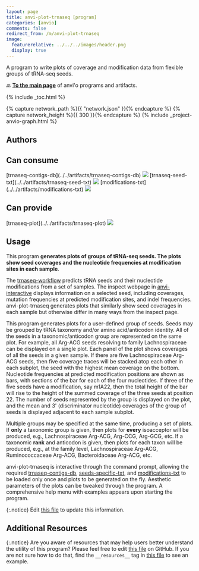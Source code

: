 ```yaml
---
layout: page
title: anvi-plot-trnaseq [program]
categories: [anvio]
comments: false
redirect_from: /m/anvi-plot-trnaseq
image:
  featurerelative: ../../../images/header.png
  display: true
---
```


A program to write plots of coverage and modification data from flexible groups of tRNA-seq seeds.

🔙 **[To the main page](../../)** of anvi'o programs and artifacts.


{% include _toc.html %}
<div id="svg" class="subnetwork"></div>
{% capture network_path %}{{ "network.json" }}{% endcapture %}
{% capture network_height %}{{ 300 }}{% endcapture %}
{% include _project-anvio-graph.html %}


## Authors



## Can consume


<p style="text-align: left" markdown="1"><span class="artifact-r">[trnaseq-contigs-db](../../artifacts/trnaseq-contigs-db) <img src="../../images/icons/DB.png" class="artifact-icon-mini" /></span> <span class="artifact-r">[trnaseq-seed-txt](../../artifacts/trnaseq-seed-txt) <img src="../../images/icons/TXT.png" class="artifact-icon-mini" /></span> <span class="artifact-r">[modifications-txt](../../artifacts/modifications-txt) <img src="../../images/icons/TXT.png" class="artifact-icon-mini" /></span></p>


## Can provide


<p style="text-align: left" markdown="1"><span class="artifact-p">[trnaseq-plot](../../artifacts/trnaseq-plot) <img src="../../images/icons/DISPLAY.png" class="artifact-icon-mini" /></span></p>


## Usage


This program **generates plots of groups of tRNA-seq seeds. The plots show seed coverages and the nucleotide frequencies at modification sites in each sample**.

The <span class="artifact-n">[trnaseq-workflow](/software/anvio/help/main/artifacts/trnaseq-workflow)</span> predicts tRNA seeds and their nucleotide modifications from a set of samples. The inspect webpage in <span class="artifact-n">[anvi-interactive](/software/anvio/help/main/programs/anvi-interactive)</span> displays information on a selected seed, including coverages, mutation frequencies at predicted modification sites, and indel frequencies. anvi-plot-trnaseq generates plots that similarly show seed coverages in each sample but otherwise differ in many ways from the inspect page.

This program generates plots for a user-defined group of seeds. Seeds may be grouped by tRNA taxonomy and/or amino acid/anticodon identity. All of the seeds in a taxonomic/anticodon group are represented on the same plot. For example, all Arg-ACG seeds resolving to family Lachnospiraceae can be displayed on a single plot. Each panel of the plot shows coverages of all the seeds in a given sample. If there are five Lachnospiraceae Arg-ACG seeds, then five coverage traces will be stacked atop each other in each subplot, the seed with the highest mean coverage on the bottom. Nucleotide frequencies at predicted modification positions are shown as bars, with sections of the bar for each of the four nucleotides. If three of the five seeds have a modification, say m1A22, then the total height of the bar will rise to the height of the summed coverage of the three seeds at position 22. The number of seeds represented by the group is displayed on the plot, and the mean and 3' (discriminator nucleotide) coverages of the group of seeds is displayed adjacent to each sample subplot.

Multiple groups may be specified at the same time, producing a set of plots. If **only** a taxonomic group is given, then plots for **every** isoacceptor will be produced, e.g., Lachnospiraceae Arg-ACG, Arg-CCG, Arg-GCG, etc. If a taxonomic **rank** and anticodon is given, then plots for each taxon will be produced, e.g., at the family level, Lachnospiraceae Arg-ACG, Ruminococcaceae Arg-ACG, Bacteroidaceae Arg-ACG, etc.

anvi-plot-trnaseq is interactive through the command prompt, allowing the required <span class="artifact-n">[trnaseq-contigs-db](/software/anvio/help/main/artifacts/trnaseq-contigs-db)</span>, <span class="artifact-n">[seeds-specific-txt](/software/anvio/help/main/artifacts/seeds-specific-txt)</span>, and <span class="artifact-n">[modifications-txt](/software/anvio/help/main/artifacts/modifications-txt)</span> to be loaded only once and plots to be generated on the fly. Aesthetic parameters of the plots can be tweaked through the program. A comprehensive help menu with examples appears upon starting the program.


{:.notice}
Edit [this file](https://github.com/merenlab/anvio/tree/master/anvio/docs/programs/anvi-plot-trnaseq.md) to update this information.


## Additional Resources



{:.notice}
Are you aware of resources that may help users better understand the utility of this program? Please feel free to edit [this file](https://github.com/merenlab/anvio/tree/master/bin/anvi-plot-trnaseq) on GitHub. If you are not sure how to do that, find the `__resources__` tag in [this file](https://github.com/merenlab/anvio/blob/master/bin/anvi-interactive) to see an example.
